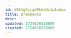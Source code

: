 ```yaml
---
id: d951g5jcqd8kkddi1w1adwx
title: Drawbacks
desc: ''
updated: 1724626526869
created: 1724626526869
---
```

